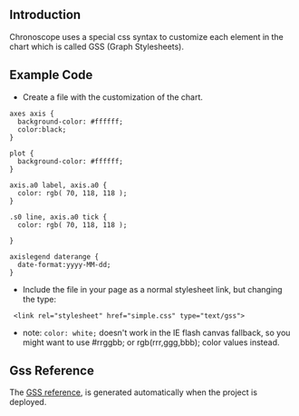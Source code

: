 ## Introduction ##

Chronoscope uses a special css syntax to customize each element in the chart which is called GSS (Graph Stylesheets).


## Example Code ##

  * Create a file with the customization of the chart.
```
axes axis {
  background-color: #ffffff;
  color:black;
}

plot {
  background-color: #ffffff;
}

axis.a0 label, axis.a0 {
  color: rgb( 70, 118, 118 );
}

.s0 line, axis.a0 tick {
  color: rgb( 70, 118, 118 );

}

axislegend daterange {
  date-format:yyyy-MM-dd;
}

```

  * Include the file in your page as a normal stylesheet link, but changing the type:
```
 <link rel="stylesheet" href="simple.css" type="text/gss">
```


  * note: ` color: white; ` doesn't work in the IE flash canvas fallback, so you might want to use #rrggbb; or rgb(rrr,ggg,bbb); color values instead.

## Gss Reference ##
The [GSS reference](http://gwt-chronoscope.googlecode.com/svn/apidocs/gssdoc.html), is generated automatically when the project is deployed.